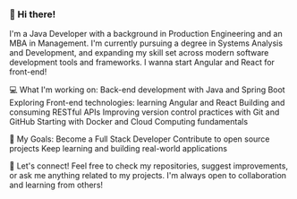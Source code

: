 ### 👋 Hi there!
I'm a Java Developer with a background in Production Engineering and an MBA in Management. I'm currently pursuing a degree in Systems Analysis and Development, and expanding my skill set across modern software development tools and frameworks.
I wanna start Angular and React for front-end!

💻 What I'm working on:
Back-end development with Java and Spring Boot
Exploring Front-end technologies: learning Angular and React
Building and consuming RESTful APIs
Improving version control practices with Git and GitHub
Starting with Docker and Cloud Computing fundamentals

🎯 My Goals:
Become a Full Stack Developer
Contribute to open source projects
Keep learning and building real-world applications

🤝 Let's connect!
Feel free to check my repositories, suggest improvements, or ask me anything related to my projects. I'm always open to collaboration and learning from others!

<!--
**LohanRosa/LohanRosa** is a ✨ _special_ ✨ repository because its `README.md` (this file) appears on your GitHub profile.

Here are some ideas to get you started:

- 🔭 I’m currently working on ...
- 🌱 I’m currently learning ...
- 👯 I’m looking to collaborate on ...
- 🤔 I’m looking for help with ...
- 💬 Ask me about ...
- 📫 How to reach me: ...
- 😄 Pronouns: ...
- ⚡ Fun fact: ...
-->
